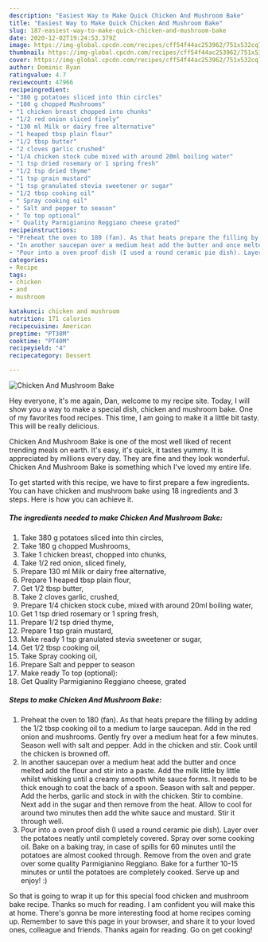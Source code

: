 ```yaml
---
description: "Easiest Way to Make Quick Chicken And Mushroom Bake"
title: "Easiest Way to Make Quick Chicken And Mushroom Bake"
slug: 187-easiest-way-to-make-quick-chicken-and-mushroom-bake
date: 2020-12-02T19:24:53.379Z
image: https://img-global.cpcdn.com/recipes/cff54f44ac253962/751x532cq70/chicken-and-mushroom-bake-recipe-main-photo.jpg
thumbnail: https://img-global.cpcdn.com/recipes/cff54f44ac253962/751x532cq70/chicken-and-mushroom-bake-recipe-main-photo.jpg
cover: https://img-global.cpcdn.com/recipes/cff54f44ac253962/751x532cq70/chicken-and-mushroom-bake-recipe-main-photo.jpg
author: Dominic Ryan
ratingvalue: 4.7
reviewcount: 47966
recipeingredient:
- "380 g potatoes sliced into thin circles"
- "180 g chopped Mushrooms"
- "1 chicken breast chopped into chunks"
- "1/2 red onion sliced finely"
- "130 ml Milk or dairy free alternative"
- "1 heaped tbsp plain flour"
- "1/2 tbsp butter"
- "2 cloves garlic crushed"
- "1/4 chicken stock cube mixed with around 20ml boiling water"
- "1 tsp dried rosemary or 1 spring fresh"
- "1/2 tsp dried thyme"
- "1 tsp grain mustard"
- "1 tsp granulated stevia sweetener or sugar"
- "1/2 tbsp cooking oil"
- " Spray cooking oil"
- " Salt and pepper to season"
- " To top optional"
- " Quality Parmigianino Reggiano cheese grated"
recipeinstructions:
- "Preheat the oven to 180 (fan). As that heats prepare the filling by adding the 1/2 tbsp cooking oil to a medium to large saucepan. Add in the red onion and mushrooms. Gently fry over a medium heat for a few minutes. Season well with salt and pepper. Add in the chicken and stir. Cook until the chicken is browned off."
- "In another saucepan over a medium heat add the butter and once melted add the flour and stir into a paste. Add the milk little by little whilst whisking until a creamy smooth white sauce forms. It needs to be thick enough to coat the back of a spoon. Season with salt and pepper. Add the herbs, garlic and stock in with the chicken. Stir to combine. Next add in the sugar and then remove from the heat. Allow to cool for around two minutes then add the white sauce and mustard. Stir it through well."
- "Pour into a oven proof dish (I used a round ceramic pie dish). Layer over the potatoes neatly until completely covered. Spray over some cooking oil. Bake on a baking tray, in case of spills for 60 minutes until the potatoes are almost cooked through. Remove from the oven and grate over some quality Parmigianino Reggiano. Bake for a further 10-15 minutes or until the potatoes are completely cooked. Serve up and enjoy! :)"
categories:
- Recipe
tags:
- chicken
- and
- mushroom

katakunci: chicken and mushroom 
nutrition: 171 calories
recipecuisine: American
preptime: "PT38M"
cooktime: "PT40M"
recipeyield: "4"
recipecategory: Dessert

---
```



![Chicken And Mushroom Bake](https://img-global.cpcdn.com/recipes/cff54f44ac253962/751x532cq70/chicken-and-mushroom-bake-recipe-main-photo.jpg)

Hey everyone, it's me again, Dan, welcome to my recipe site. Today, I will show you a way to make a special dish, chicken and mushroom bake. One of my favorites food recipes. This time, I am going to make it a little bit tasty. This will be really delicious.



Chicken And Mushroom Bake is one of the most well liked of recent trending meals on earth. It's easy, it's quick, it tastes yummy. It is appreciated by millions every day. They are fine and they look wonderful. Chicken And Mushroom Bake is something which I've loved my entire life.


To get started with this recipe, we have to first prepare a few ingredients. You can have chicken and mushroom bake using 18 ingredients and 3 steps. Here is how you can achieve it.

<!--inarticleads1-->

##### The ingredients needed to make Chicken And Mushroom Bake:

1. Take 380 g potatoes sliced into thin circles,
1. Take 180 g chopped Mushrooms,
1. Take 1 chicken breast, chopped into chunks,
1. Take 1/2 red onion, sliced finely,
1. Prepare 130 ml Milk or dairy free alternative,
1. Prepare 1 heaped tbsp plain flour,
1. Get 1/2 tbsp butter,
1. Take 2 cloves garlic, crushed,
1. Prepare 1/4 chicken stock cube, mixed with around 20ml boiling water,
1. Get 1 tsp dried rosemary or 1 spring fresh,
1. Prepare 1/2 tsp dried thyme,
1. Prepare 1 tsp grain mustard,
1. Make ready 1 tsp granulated stevia sweetener or sugar,
1. Get 1/2 tbsp cooking oil,
1. Take  Spray cooking oil,
1. Prepare  Salt and pepper to season
1. Make ready  To top (optional):
1. Get  Quality Parmigianino Reggiano cheese, grated




<!--inarticleads2-->

##### Steps to make Chicken And Mushroom Bake:

1. Preheat the oven to 180 (fan). As that heats prepare the filling by adding the 1/2 tbsp cooking oil to a medium to large saucepan. Add in the red onion and mushrooms. Gently fry over a medium heat for a few minutes. Season well with salt and pepper. Add in the chicken and stir. Cook until the chicken is browned off.
1. In another saucepan over a medium heat add the butter and once melted add the flour and stir into a paste. Add the milk little by little whilst whisking until a creamy smooth white sauce forms. It needs to be thick enough to coat the back of a spoon. Season with salt and pepper. Add the herbs, garlic and stock in with the chicken. Stir to combine. Next add in the sugar and then remove from the heat. Allow to cool for around two minutes then add the white sauce and mustard. Stir it through well.
1. Pour into a oven proof dish (I used a round ceramic pie dish). Layer over the potatoes neatly until completely covered. Spray over some cooking oil. Bake on a baking tray, in case of spills for 60 minutes until the potatoes are almost cooked through. Remove from the oven and grate over some quality Parmigianino Reggiano. Bake for a further 10-15 minutes or until the potatoes are completely cooked. Serve up and enjoy! :)




So that is going to wrap it up for this special food chicken and mushroom bake recipe. Thanks so much for reading. I am confident you will make this at home. There's gonna be more interesting food at home recipes coming up. Remember to save this page in your browser, and share it to your loved ones, colleague and friends. Thanks again for reading. Go on get cooking!
